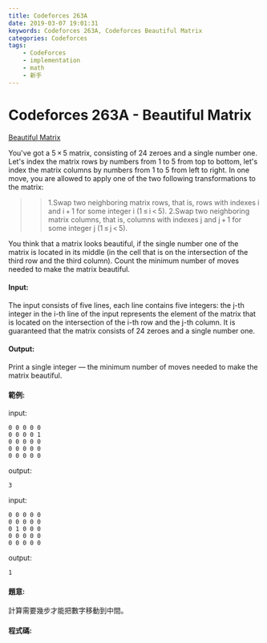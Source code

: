 ```yaml
---
title: Codeforces 263A
date: 2019-03-07 19:01:31
keywords: Codeforces 263A, Codeforces Beautiful Matrix
categories: Codeforces
tags:
    - CodeForces
    - implementation
    - math
    - 新手
---
```

# Codeforces 263A - Beautiful Matrix
[Beautiful Matrix](https://codeforces.com/problemset/problem/263/A)

You've got a 5 × 5 matrix, consisting of 24 zeroes and a single number one. Let's index the matrix rows by numbers from 1 to 5 from top to bottom, let's index the matrix columns by numbers from 1 to 5 from left to right. In one move, you are allowed to apply one of the two following transformations to the matrix:
<!-- more -->
>>1.Swap two neighboring matrix rows, that is, rows with indexes i and i + 1 for some integer i (1 ≤ i < 5).
>>2.Swap two neighboring matrix columns, that is, columns with indexes j and j + 1 for some integer j (1 ≤ j < 5).

You think that a matrix looks beautiful, if the single number one of the matrix is located in its middle (in the cell that is on the intersection of the third row and the third column). Count the minimum number of moves needed to make the matrix beautiful.


#### Input:
The input consists of five lines, each line contains five integers: the j-th integer in the i-th line of the input represents the element of the matrix that is located on the intersection of the i-th row and the j-th column. It is guaranteed that the matrix consists of 24 zeroes and a single number one.

#### Output:
Print a single integer — the minimum number of moves needed to make the matrix beautiful.

#### 範例:

input:
```
0 0 0 0 0
0 0 0 0 1
0 0 0 0 0
0 0 0 0 0
0 0 0 0 0
```
output:
```
3
```
input:
```
0 0 0 0 0
0 0 0 0 0
0 1 0 0 0
0 0 0 0 0
0 0 0 0 0
```
output:
```
1
```

#### 題意:
計算需要幾步才能把數字移動到中間。

#### 程式碼:
<script src="https://gist.github.com/Daviswww/4926be670df9b7c761c5cae8d0e29a0f.js"></script>

